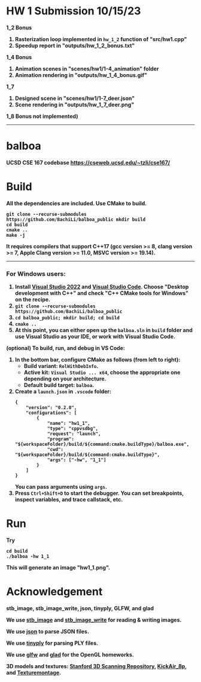 # HW 1 Submission 10/15/23
<b> 1_2 Bonus <b>
1. Rasterization loop implemented in `hw_1_2` function of "src/hw1.cpp"
2. Speedup report in "outputs/hw_1_2_bonus.txt"

1_4 Bonus
1. Animation scenes in "scenes/hw1/1-4_animation" folder
2. Animation rendering in "outputs/hw_1_4_bonus.gif"

1_7
1. Designed scene in "scenes/hw1/1-7_deer.json"
2. Scene rendering in "outputs/hw_1_7_deer.png"

1_8 Bonus not implemented)

---
# balboa
UCSD CSE 167 codebase
https://cseweb.ucsd.edu/~tzli/cse167/

# Build
All the dependencies are included. Use CMake to build.
```
git clone --recurse-submodules https://github.com/BachiLi/balboa_public mkdir build
cd build
cmake ..
make -j
```
It requires compilers that support C++17 (gcc version >= 8, clang version >= 7, Apple Clang version >= 11.0, MSVC version >= 19.14).

---
### For Windows users:
1. Install [Visual Studio 2022](https://visualstudio.microsoft.com/downloads/) and [Visual Studio Code](https://code.visualstudio.com/). Choose "Desktop development with C++" and check "C++ CMake tools for Windows" on the recipe. 
2. `git clone --recurse-submodules https://github.com/BachiLi/balboa_public`
3. `cd balboa_public; mkdir build; cd build`
4. `cmake ..`
5. At this point, you can either open up the `balboa.sln` in `build` folder and use Visual Studio as your IDE, or work with Visual Studio Code. 

(optional) To build, run, and debug in VS Code: 

1. In the bottom bar, configure CMake as follows (from left to right): 
    - Build variant: `RelWithDebInfo`. 
    - Active kit: `Visual Studio ... x64`, choose the appropriate one depending on your architecture. 
    - Default build target: `balboa`. 
2. Create a `launch.json` in `.vscode` folder: 
    ```
    {
        "version": "0.2.0",
        "configurations": [
            {
                "name": "hw1_1", 
                "type": "cppvsdbg", 
                "request": "launch", 
                "program": "${workspaceFolder}/build/${command:cmake.buildType}/balboa.exe",
                "cwd": "${workspaceFolder}/build/${command:cmake.buildType}", 
                "args": ["-hw", "1_1"]
            }
        ]
    }
    ```
    You can pass arguments using `args`. 
3. Press `Ctrl+Shift+D` to start the debugger. You can set breakpoints, inspect variables, and trace callstack, etc. 

# Run
Try 
```
cd build
./balboa -hw 1_1
```
This will generate an image "hw1_1.png".

# Acknowledgement
stb\_image, stb\_image\_write, json, tinyply, GLFW, and glad

We use [stb_image](https://github.com/nothings/stb) and [stb_image_write](https://github.com/nothings/stb) for reading & writing images.

We use [json](https://github.com/nlohmann/json) to parse JSON files.

We use [tinyply](https://github.com/ddiakopoulos/tinyply) for parsing PLY files.

We use [glfw](https://www.glfw.org/) and [glad](https://glad.dav1d.de/) for the OpenGL homeworks.

3D models and textures: [Stanford 3D Scanning Repository](https://graphics.stanford.edu/data/3Dscanrep/), [KickAir_8p](https://blenderartists.org/t/uv-unwrapped-stanford-bunny-happy-spring-equinox/1101297), and [Texturemontage](http://kunzhou.net/tex-models.htm).
